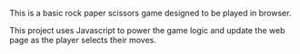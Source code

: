 This is a basic rock paper scissors game designed to be played in browser.

This project uses Javascript to power the game logic and update the web page as
the player selects their moves. 